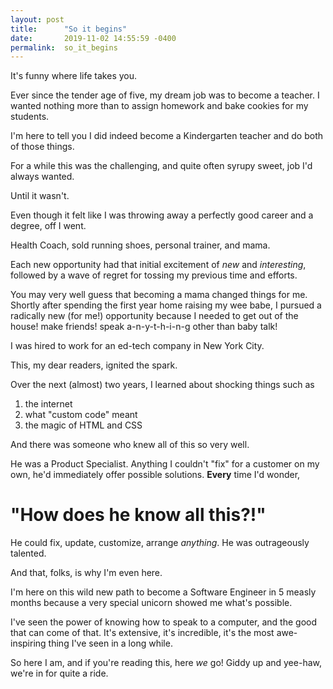 ```yaml
---
layout: post
title:      "So it begins"
date:       2019-11-02 14:55:59 -0400
permalink:  so_it_begins
---
```



It's funny where life takes you.

Ever since the tender age of five, my dream job was to become a teacher. I wanted nothing more than to assign homework and bake cookies for my students.

I'm here to tell you I did indeed become a Kindergarten teacher and do both of those things. 

For a while this was the challenging, and quite often syrupy sweet, job I'd always wanted. 

Until it wasn't.

Even though it felt like I was throwing away a perfectly good career and a degree, off I went.

Health Coach, sold running shoes, personal trainer, and mama.

Each new opportunity had that initial excitement of *new* and *interesting*, followed by a wave of regret for tossing my previous time and efforts.

You may very well guess that becoming a mama changed things for me. Shortly after spending the first year home raising my wee babe, I pursued a radically new (for me!) opportunity because I needed to get out of the house! make friends! speak a-n-y-t-h-i-n-g other than baby talk!

I was hired to work for an ed-tech company in New York City. 

This, my dear readers, ignited the spark.

Over the next (almost) two years, I learned about shocking things such as

1) the internet
2) what "custom code" meant
3) the magic of HTML and CSS

And there was someone who knew all of this so very well.

He was a Product Specialist. Anything I couldn't "fix" for a customer on my own, he'd immediately offer possible solutions. **Every** time I'd wonder, 

# "How does he know all this?!"

He could fix, update, customize, arrange *anything*. He was outrageously talented.

And that, folks, is why I'm even here.

I'm here on this wild new path to become a Software Engineer in 5 measly months because a very special unicorn showed me what's possible.

I've seen the power of knowing how to speak to a computer, and the good that can come of that. It's extensive, it's incredible, it's the most awe-inspiring thing I've seen in a long while.

So here I am, and if you're reading this, here *we* go! Giddy up and yee-haw, we're in for quite a ride. 
